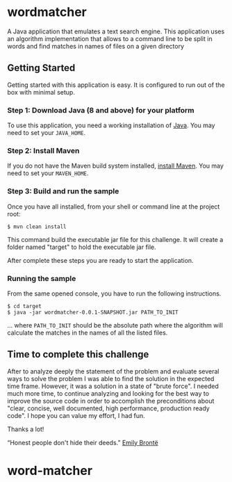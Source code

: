 # wordmatcher

A Java application that emulates a text search engine. This application uses an algorithm implementation that allows to a command line to be split in words and find matches in names of files on a given directory  

## Getting Started

Getting started with this application is easy. It is configured to run out of the box with minimal setup.

### Step 1: Download Java (8 and above) for your platform

To use this application, you need a working installation of [Java](http://www.oracle.com/technetwork/java/javase/downloads/index.html). You may need to set your `JAVA_HOME`.

### Step 2: Install Maven

If you do not have the Maven build system installed, [install Maven](https://maven.apache.org/install.html). You may need to set your `MAVEN_HOME`.

### Step 3: Build and run the sample

Once you have all installed, from your shell or command line at the project root:

```Shell
$ mvn clean install 
```
This command build the executable jar file for this challenge.  It will create a folder named "target" to hold the executable jar file.
  
After complete these steps you are ready to start the application. 

### Running the sample

From the same opened console, you have to run the following instructions.

``` Shell
$ cd target
$ java -jar wordmatcher-0.0.1-SNAPSHOT.jar PATH_TO_INIT
```
... where `PATH_TO_INIT` should be the absolute path where the algorithm will calculate the matches in the names of all the listed files.

## Time to complete this challenge
After to analyze deeply the statement of the problem and evaluate several ways to solve the problem I was able to find the solution in the expected time frame. However, it was a solution in a state of "brute force". I needed much more time, to continue analyzing and looking for the best way to improve the source code in order to accomplish the preconditions about "clear, concise, well documented, high performance, production ready code".
I hope you can value my effort, I had fun.

Thanks a lot!

“Honest people don't hide their deeds.”
[Emily Brontë](https://www.goodreads.com/author/show/4191.Emily_Bront_s)
   # word-matcher
